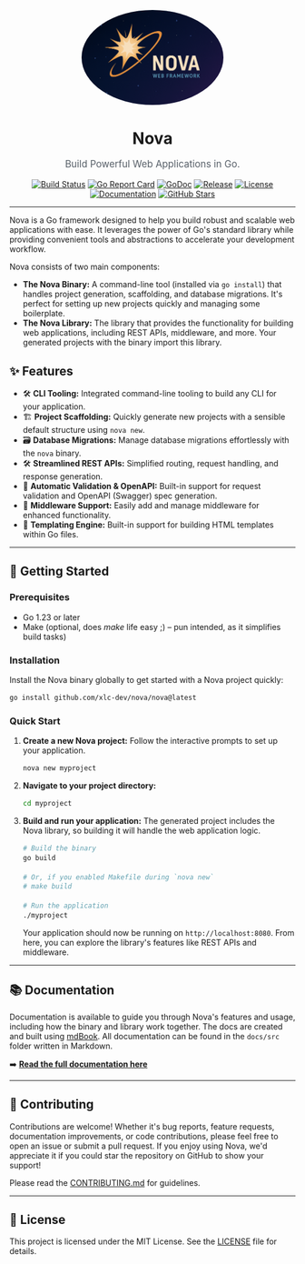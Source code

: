 <p align="center">
  <a href="https://github.com/xlc-dev/nova">
    <img src="./docs/nova.png" alt="Nova Logo" width="250" style="border-radius: 50%;">
  </a>
</p>

<h1 align="center">Nova</h1>

<p align="center" style="font-size: 1.2em; color: #586069;">
  Build Powerful Web Applications in Go.
</p>

<p align="center">
  <a href="https://github.com/xlc-dev/nova/actions"><img src="https://img.shields.io/github/actions/workflow/status/xlc-dev/nova/go.yml?branch=main&style=for-the-badge&logo=githubactions&logoColor=white" alt="Build Status"></a>
  <a href="https://goreportcard.com/report/github.com/xlc-dev/nova"><img src="https://img.shields.io/goreportcard/github/xlc-dev/nova?style=for-the-badge&logo=go&logoColor=white" alt="Go Report Card"></a>
  <a href="https://pkg.go.dev/github.com/xlc-dev/nova"><img src="https://img.shields.io/badge/go.dev-reference-007d9c?style=for-the-badge&logo=go&logoColor=white" alt="GoDoc"></a>
  <a href="https://github.com/xlc-dev/nova/releases"><img src="https://img.shields.io/github/v/release/xlc-dev/nova?style=for-the-badge&logo=github&logoColor=white" alt="Release"></a>
  <a href="./LICENSE"><img src="https://img.shields.io/github/license/xlc-dev/nova?style=for-the-badge&color=blue" alt="License"></a>
  <a href="https://xlc-dev.github.io/nova/book"><img src="https://img.shields.io/badge/📖-Documentation-informational?style=for-the-badge" alt="Documentation"></a>
  <a href="https://github.com/xlc-dev/nova/stargazers"><img src="https://img.shields.io/github/stars/xlc-dev/nova?style=for-the-badge&color=gold&logo=github" alt="GitHub Stars"></a>
</p>

---

Nova is a Go framework designed to help you build robust and scalable web applications with ease. It leverages the power of Go's standard library while providing convenient tools and abstractions to accelerate your development workflow.

Nova consists of two main components:

- **The Nova Binary:** A command-line tool (installed via `go install`) that handles project generation, scaffolding, and database migrations. It's perfect for setting up new projects quickly and managing some boilerplate.
- **The Nova Library:** The library that provides the functionality for building web applications, including REST APIs, middleware, and more. Your generated projects with the binary import this library.

## ✨ Features

- 🛠️ **CLI Tooling:** Integrated command-line tooling to build any CLI for your application.
- 🏗️ **Project Scaffolding:** Quickly generate new projects with a sensible default structure using `nova new`.
- 🗃️ **Database Migrations:** Manage database migrations effortlessly with the `nova` binary.
- 🛠️ **Streamlined REST APIs:** Simplified routing, request handling, and response generation.
- 🚧 **Automatic Validation & OpenAPI:** Built-in support for request validation and OpenAPI (Swagger) spec generation.
- 🧩 **Middleware Support:** Easily add and manage middleware for enhanced functionality.
- 📄 **Templating Engine:** Built-in support for building HTML templates within Go files.

---

## 🚀 Getting Started

### Prerequisites

- Go 1.23 or later
- Make (optional, does _make_ life easy ;) – pun intended, as it simplifies build tasks)

### Installation

Install the Nova binary globally to get started with a Nova project quickly:

```sh
go install github.com/xlc-dev/nova/nova@latest
```

### Quick Start

1.  **Create a new Nova project:**
    Follow the interactive prompts to set up your application.

    ```sh
    nova new myproject
    ```

2.  **Navigate to your project directory:**

    ```sh
    cd myproject
    ```

3.  **Build and run your application:**
    The generated project includes the Nova library, so building it will handle the web application logic.

    ```sh
    # Build the binary
    go build

    # Or, if you enabled Makefile during `nova new`
    # make build

    # Run the application
    ./myproject
    ```

    Your application should now be running on `http://localhost:8080`. From here, you can explore the library's features like REST APIs and middleware.

---

## 📚 Documentation

Documentation is available to guide you through Nova's features and usage, including how the binary and library work together. The docs are created and built using [mdBook](https://github.com/rust-lang/mdBook). All documentation can be found in the `docs/src` folder written in Markdown.

➡️ **[Read the full documentation here](https://xlc-dev.github.io/nova/book)**

---

## 🤝 Contributing

Contributions are welcome! Whether it's bug reports, feature requests, documentation improvements, or code contributions, please feel free to open an issue or submit a pull request. If you enjoy using Nova, we'd appreciate it if you could star the repository on GitHub to show your support!

Please read the [CONTRIBUTING.md](./CONTRIBUTING.md) for guidelines.

---

## 📜 License

This project is licensed under the MIT License. See the [LICENSE](./LICENSE) file for details.
